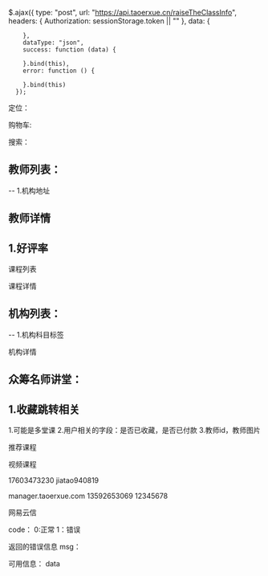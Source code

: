 $.ajax({
        type: "post",
        url: "https://api.taoerxue.cn/raiseTheClassInfo",
        headers: {
          Authorization: sessionStorage.token || ""
        },
        data: {

        },
        dataType: "json",
        success: function (data) {

        }.bind(this),
        error: function () {

        }.bind(this)
      });

定位：

购物车:

搜索：

教师列表：
--
--
  1.机构地址

教师详情
--
  1.好评率
--

课程列表

课程详情

机构列表：
--
--
  1.机构科目标签

机构详情

众筹名师讲堂：
--
  1.收藏跳转相关
--
  1.可能是多堂课
  2.用户相关的字段：是否已收藏，是否已付款
  3.教师id，教师图片

推荐课程

视频课程








17603473230
jiatao940819


manager.taoerxue.com
13592653069
12345678


网易云信

code：
0:正常
1：错误

返回的错误信息
msg：

可用信息：
data
























